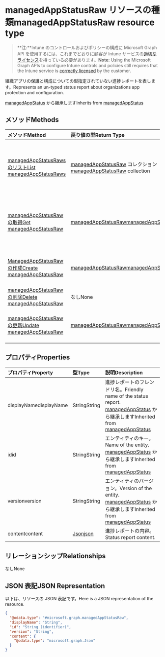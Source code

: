 # <a name="managedappstatusraw-resource-type"></a><span data-ttu-id="85887-101">managedAppStatusRaw リソースの種類</span><span class="sxs-lookup"><span data-stu-id="85887-101">managedAppStatusRaw resource type</span></span>

> <span data-ttu-id="85887-102">**注:**Intune のコントロールおよびポリシーの構成に Microsoft Graph API を使用するには、これまでどおりに顧客が Intune サービスの[適切なライセンス](https://go.microsoft.com/fwlink/?linkid=839381)を持っている必要があります。</span><span class="sxs-lookup"><span data-stu-id="85887-102">**Note:** Using the Microsoft Graph APIs to configure Intune controls and policies still requires that the Intune service is [correctly licensed](https://go.microsoft.com/fwlink/?linkid=839381) by the customer.</span></span>

<span data-ttu-id="85887-103">組織アプリの保護と構成についての型指定されていない進捗レポートを表します。</span><span class="sxs-lookup"><span data-stu-id="85887-103">Represents an un-typed status report about organizations app protection and configuration.</span></span>

<span data-ttu-id="85887-104">[managedAppStatus](../resources/intune_mam_managedappstatus.md) から継承します</span><span class="sxs-lookup"><span data-stu-id="85887-104">Inherits from [managedAppStatus](../resources/intune_mam_managedappstatus.md)</span></span>

## <a name="methods"></a><span data-ttu-id="85887-105">メソッド</span><span class="sxs-lookup"><span data-stu-id="85887-105">Methods</span></span>
|<span data-ttu-id="85887-106">メソッド</span><span class="sxs-lookup"><span data-stu-id="85887-106">Method</span></span>|<span data-ttu-id="85887-107">戻り値の型</span><span class="sxs-lookup"><span data-stu-id="85887-107">Return Type</span></span>|<span data-ttu-id="85887-108">説明</span><span class="sxs-lookup"><span data-stu-id="85887-108">Description</span></span>|
|:---|:---|:---|
|[<span data-ttu-id="85887-109">managedAppStatusRaws のリスト</span><span class="sxs-lookup"><span data-stu-id="85887-109">List managedAppStatusRaws</span></span>](../api/intune_mam_managedappstatusraw_list.md)|<span data-ttu-id="85887-110">[managedAppStatusRaw](../resources/intune_mam_managedappstatusraw.md) コレクション</span><span class="sxs-lookup"><span data-stu-id="85887-110">[managedAppStatusRaw](../resources/intune_mam_managedappstatusraw.md) collection</span></span>|<span data-ttu-id="85887-111">[managedAppStatusRaw](../resources/intune_mam_managedappstatusraw.md) オブジェクトのプロパティとリレーションシップをリストします。</span><span class="sxs-lookup"><span data-stu-id="85887-111">List properties and relationships of the [managedAppStatusRaw](../resources/intune_mam_managedappstatusraw.md) objects.</span></span>|
|[<span data-ttu-id="85887-112">managedAppStatusRaw の取得</span><span class="sxs-lookup"><span data-stu-id="85887-112">Get managedAppStatusRaw</span></span>](../api/intune_mam_managedappstatusraw_get.md)|[<span data-ttu-id="85887-113">managedAppStatusRaw</span><span class="sxs-lookup"><span data-stu-id="85887-113">managedAppStatusRaw</span></span>](../resources/intune_mam_managedappstatusraw.md)|<span data-ttu-id="85887-114">[managedAppStatusRaw](../resources/intune_mam_managedappstatusraw.md) オブジェクトのプロパティとリレーションシップを読み取ります。</span><span class="sxs-lookup"><span data-stu-id="85887-114">Read properties and relationships of [plannerTaskDetails](../resources/intune_mam_managedappstatusraw.md) object.</span></span>|
|[<span data-ttu-id="85887-115">ManagedAppStatusRaw の作成</span><span class="sxs-lookup"><span data-stu-id="85887-115">Create managedAppStatusRaw</span></span>](../api/intune_mam_managedappstatusraw_create.md)|[<span data-ttu-id="85887-116">managedAppStatusRaw</span><span class="sxs-lookup"><span data-stu-id="85887-116">managedAppStatusRaw</span></span>](../resources/intune_mam_managedappstatusraw.md)|<span data-ttu-id="85887-117">新しい [managedAppStatusRaw](../resources/intune_mam_managedappstatusraw.md) オブジェクトを作成します。</span><span class="sxs-lookup"><span data-stu-id="85887-117">Create a new [plannerBucket](../resources/intune_mam_managedappstatusraw.md) object.</span></span>|
|[<span data-ttu-id="85887-118">managedAppStatusRaw の削除</span><span class="sxs-lookup"><span data-stu-id="85887-118">Delete managedAppStatusRaw</span></span>](../api/intune_mam_managedappstatusraw_delete.md)|<span data-ttu-id="85887-119">なし</span><span class="sxs-lookup"><span data-stu-id="85887-119">None</span></span>|<span data-ttu-id="85887-120">[managedAppStatusRaw](../resources/intune_mam_managedappstatusraw.md) を削除します。</span><span class="sxs-lookup"><span data-stu-id="85887-120">Deletes a [managedAppStatusRaw](../resources/intune_mam_managedappstatusraw.md).</span></span>|
|[<span data-ttu-id="85887-121">managedAppStatusRaw の更新</span><span class="sxs-lookup"><span data-stu-id="85887-121">Update managedAppStatusRaw</span></span>](../api/intune_mam_managedappstatusraw_update.md)|[<span data-ttu-id="85887-122">managedAppStatusRaw</span><span class="sxs-lookup"><span data-stu-id="85887-122">managedAppStatusRaw</span></span>](../resources/intune_mam_managedappstatusraw.md)|<span data-ttu-id="85887-123">[managedAppStatusRaw](../resources/intune_mam_managedappstatusraw.md) オブジェクトのプロパティを更新します。</span><span class="sxs-lookup"><span data-stu-id="85887-123">Update the properties of a [calendar](../resources/intune_mam_managedappstatusraw.md) object.</span></span>|

## <a name="properties"></a><span data-ttu-id="85887-124">プロパティ</span><span class="sxs-lookup"><span data-stu-id="85887-124">Properties</span></span>
|<span data-ttu-id="85887-125">プロパティ</span><span class="sxs-lookup"><span data-stu-id="85887-125">Property</span></span>|<span data-ttu-id="85887-126">型</span><span class="sxs-lookup"><span data-stu-id="85887-126">Type</span></span>|<span data-ttu-id="85887-127">説明</span><span class="sxs-lookup"><span data-stu-id="85887-127">Description</span></span>|
|:---|:---|:---|
|<span data-ttu-id="85887-128">displayName</span><span class="sxs-lookup"><span data-stu-id="85887-128">displayName</span></span>|<span data-ttu-id="85887-129">String</span><span class="sxs-lookup"><span data-stu-id="85887-129">String</span></span>|<span data-ttu-id="85887-130">進捗レポートのフレンドリ名。</span><span class="sxs-lookup"><span data-stu-id="85887-130">Friendly name of the status report.</span></span> <span data-ttu-id="85887-131">[managedAppStatus](../resources/intune_mam_managedappstatus.md) から継承します</span><span class="sxs-lookup"><span data-stu-id="85887-131">Inherited from [managedAppStatus](../resources/intune_mam_managedappstatus.md)</span></span>|
|<span data-ttu-id="85887-132">id</span><span class="sxs-lookup"><span data-stu-id="85887-132">id</span></span>|<span data-ttu-id="85887-133">String</span><span class="sxs-lookup"><span data-stu-id="85887-133">String</span></span>|<span data-ttu-id="85887-134">エンティティのキー。</span><span class="sxs-lookup"><span data-stu-id="85887-134">Name of the entity.</span></span> <span data-ttu-id="85887-135">[managedAppStatus](../resources/intune_mam_managedappstatus.md) から継承します</span><span class="sxs-lookup"><span data-stu-id="85887-135">Inherited from [managedAppStatus](../resources/intune_mam_managedappstatus.md)</span></span>|
|<span data-ttu-id="85887-136">version</span><span class="sxs-lookup"><span data-stu-id="85887-136">version</span></span>|<span data-ttu-id="85887-137">String</span><span class="sxs-lookup"><span data-stu-id="85887-137">String</span></span>|<span data-ttu-id="85887-138">エンティティのバージョン。</span><span class="sxs-lookup"><span data-stu-id="85887-138">Version of the entity.</span></span> <span data-ttu-id="85887-139">[managedAppStatus](../resources/intune_mam_managedappstatus.md) から継承します</span><span class="sxs-lookup"><span data-stu-id="85887-139">Inherited from [managedAppStatus](../resources/intune_mam_managedappstatus.md)</span></span>|
|<span data-ttu-id="85887-140">content</span><span class="sxs-lookup"><span data-stu-id="85887-140">content</span></span>|[<span data-ttu-id="85887-141">Json</span><span class="sxs-lookup"><span data-stu-id="85887-141">json</span></span>](../resources/intune_mam_json.md)|<span data-ttu-id="85887-142">進捗レポートの内容。</span><span class="sxs-lookup"><span data-stu-id="85887-142">Status report content.</span></span>|

## <a name="relationships"></a><span data-ttu-id="85887-143">リレーションシップ</span><span class="sxs-lookup"><span data-stu-id="85887-143">Relationships</span></span>
<span data-ttu-id="85887-144">なし</span><span class="sxs-lookup"><span data-stu-id="85887-144">None</span></span>
## <a name="json-representation"></a><span data-ttu-id="85887-145">JSON 表記</span><span class="sxs-lookup"><span data-stu-id="85887-145">JSON Representation</span></span>
<span data-ttu-id="85887-146">以下は、リソースの JSON 表記です。</span><span class="sxs-lookup"><span data-stu-id="85887-146">Here is a JSON representation of the resource.</span></span>
<!-- {
  "blockType": "resource",
  "keyProperty": "id",
  "@odata.type": "microsoft.graph.managedAppStatusRaw"
}
-->
``` json
{
  "@odata.type": "#microsoft.graph.managedAppStatusRaw",
  "displayName": "String",
  "id": "String (identifier)",
  "version": "String",
  "content": {
    "@odata.type": "microsoft.graph.Json"
  }
}
```



